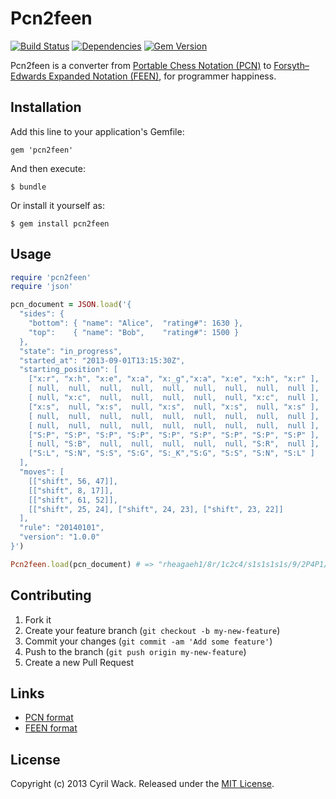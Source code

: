 # Pcn2feen

[![Build Status](https://secure.travis-ci.org/cyril/pcn2feen.rb.png)](http://travis-ci.org/cyril/pcn2feen.rb)
[![Dependencies](https://gemnasium.com/cyril/pcn2feen.rb.png?travis)](https://gemnasium.com/cyril/pcn2feen.rb)
[![Gem Version](https://badge.fury.io/rb/pcn2feen.png)](http://badge.fury.io/rb/pcn2feen)

Pcn2feen is a converter from [Portable Chess Notation (PCN)](http://sashite.wiki/Portable-Chess-Notation) to [Forsyth–Edwards Expanded Notation (FEEN)](http://sashite.wiki/Forsyth-Edwards-Expanded-Notation), for programmer happiness.

## Installation

Add this line to your application's Gemfile:

    gem 'pcn2feen'

And then execute:

    $ bundle

Or install it yourself as:

    $ gem install pcn2feen

## Usage

``` ruby
require 'pcn2feen'
require 'json'

pcn_document = JSON.load('{
  "sides": {
    "bottom": { "name": "Alice",  "rating#": 1630 },
    "top":    { "name": "Bob",    "rating#": 1500 }
  },
  "state": "in_progress",
  "started_at": "2013-09-01T13:15:30Z",
  "starting_position": [
    ["x:r", "x:h", "x:e", "x:a", "x:_g","x:a", "x:e", "x:h", "x:r" ],
    [ null,  null,  null,  null,  null,  null,  null,  null,  null ],
    [ null, "x:c",  null,  null,  null,  null,  null, "x:c",  null ],
    ["x:s",  null, "x:s",  null, "x:s",  null, "x:s",  null, "x:s" ],
    [ null,  null,  null,  null,  null,  null,  null,  null,  null ],
    [ null,  null,  null,  null,  null,  null,  null,  null,  null ],
    ["S:P", "S:P", "S:P", "S:P", "S:P", "S:P", "S:P", "S:P", "S:P" ],
    [ null, "S:B",  null,  null,  null,  null,  null, "S:R",  null ],
    ["S:L", "S:N", "S:S", "S:G", "S:_K","S:G", "S:S", "S:N", "S:L" ]
  ],
  "moves": [
    [["shift", 56, 47]],
    [["shift", 8, 17]],
    [["shift", 61, 52]],
    [["shift", 25, 24], ["shift", 24, 23], ["shift", 23, 22]]
  ],
  "rule": "20140101",
  "version": "1.0.0"
}')

Pcn2feen.load(pcn_document) # => "rheagaeh1/8r/1c2c4/s1s1s1s1s/9/2P4P1/PP1PPPP1P/1B5R1/LNSGKGSNL b - - -"
```

## Contributing

1. Fork it
2. Create your feature branch (`git checkout -b my-new-feature`)
3. Commit your changes (`git commit -am 'Add some feature'`)
4. Push to the branch (`git push origin my-new-feature`)
5. Create a new Pull Request

## Links

* [PCN format](http://sashite.wiki/Portable-Chess-Notation)
* [FEEN format](http://sashite.wiki/Forsyth-Edwards-Expanded-Notation)

## License

Copyright (c) 2013 Cyril Wack. Released under the [MIT License](http://www.opensource.org/licenses/MIT).
